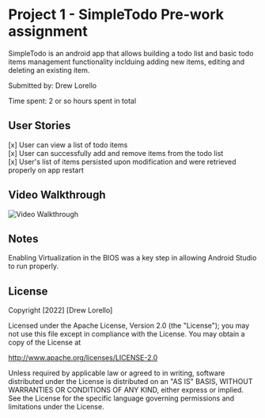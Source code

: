 # Project 1 - SimpleTodo Pre-work assignment

SimpleTodo is an android app that allows building a todo list and basic todo items management functionality inclduing adding new items, editing and deleting an existing item.

Submitted by: Drew Lorello

Time spent: 2 or so hours spent in total

## User Stories

[x] User can view a list of todo items <br>
[x] User can successfully add and remove items from the todo list <br>
[x] User's list of items persisted upon modification and were retrieved properly on app restart <br>

## Video Walkthrough

![Video Walkthrough](https://imgur.com/a/SZwntnq.gif)

## Notes
Enabling Virtualization in the BIOS was a key step in allowing Android Studio to run properly.

## License

Copyright [2022] [Drew Lorello]

Licensed under the Apache License, Version 2.0 (the "License");
you may not use this file except in compliance with the License.
You may obtain a copy of the License at

http://www.apache.org/licenses/LICENSE-2.0

Unless required by applicable law or agreed to in writing, software
distributed under the License is distributed on an "AS IS" BASIS,
WITHOUT WARRANTIES OR CONDITIONS OF ANY KIND, either express or implied.
See the License for the specific language governing permissions and
limitations under the License.
